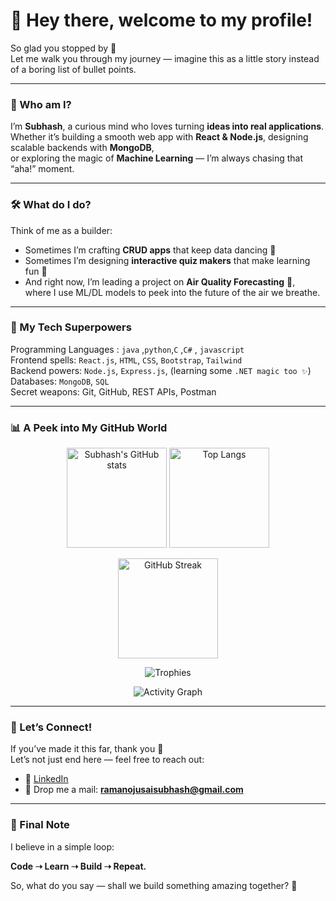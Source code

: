 # 👋 Hey there, welcome to my profile!  

So glad you stopped by 🚀  
Let me walk you through my journey — imagine this as a little story instead of a boring list of bullet points.  

---

### 🌟 Who am I?  
I’m **Subhash**, a curious mind who loves turning **ideas into real applications**.  
Whether it’s building a smooth web app with **React & Node.js**, designing scalable backends with **MongoDB**,  
or exploring the magic of **Machine Learning** — I’m always chasing that “aha!” moment.  

---

### 🛠️ What do I do?  
Think of me as a builder:  
- Sometimes I’m crafting **CRUD apps** that keep data dancing 💃  
- Sometimes I’m designing **interactive quiz makers** that make learning fun 🎯  
- And right now, I’m leading a project on **Air Quality Forecasting** 🌱,  
  where I use ML/DL models to peek into the future of the air we breathe.  

---

### 🚀 My Tech Superpowers  
Programming Languages : `java` ,`python`,`C` ,`C#` , `javascript`  
Frontend spells: `React.js`, `HTML`, `CSS`, `Bootstrap`, `Tailwind`  
Backend powers: `Node.js`, `Express.js`, (learning some `.NET magic too ✨`)  
Databases: `MongoDB`, `SQL`  
Secret weapons: Git, GitHub, REST APIs, Postman  

---

### 📊 A Peek into My GitHub World  

<p align="center">
  <img src="https://github-readme-stats.vercel.app/api?username=ramanojusaisubhash&show_icons=true&theme=radical" alt="Subhash's GitHub stats" height="160"/>
  <img src="https://github-readme-stats.vercel.app/api/top-langs/?username=ramanojusaisubhash&layout=compact&theme=radical" alt="Top Langs" height="160"/>
</p>

<p align="center">
  <img src="https://github-readme-streak-stats.herokuapp.com/?user=ramanojusaisubhash&theme=radical&hide_border=true" alt="GitHub Streak" height="160"/>
</p>

<p align="center">
  <img src="https://github-profile-trophy.vercel.app/?username=ramanojusaisubhash&theme=radical&no-frame=true&margin-w=5" alt="Trophies"/>
</p>

<p align="center">
  <img src="https://github-readme-activity-graph.vercel.app/graph?username=ramanojusaisubhash&theme=radical" alt="Activity Graph"/>
</p>


---

### 🤝 Let’s Connect!  
If you’ve made it this far, thank you 🙌  
Let’s not just end here — feel free to reach out:  
- 💼 [LinkedIn](https://www.linkedin.com/in/ramanojusaisubhash)  
- 📧 Drop me a mail: **ramanojusaisubhash@gmail.com**  

---

### 🌱 Final Note  
I believe in a simple loop:  

**Code ➝ Learn ➝ Build ➝ Repeat.**  

So, what do you say — shall we build something amazing together? 🚀  
